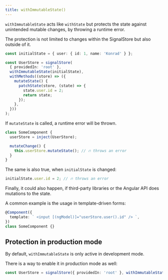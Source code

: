 ```yaml
---
title: withImmutableState()
---
```


`withImmutableState` acts like `withState` but protects
the state against unintended mutable changes, by throwing
a runtime error.

The protection is not limited to changes within the
SignalStore but also outside of it.

```ts
const initialState = { user: { id: 1, name: 'Konrad' } };

const UserStore = signalStore(
  { providedIn: 'root' },
  withImmutableState(initialState),
  withMethods((store) => ({
    mutateState() {
      patchState(store, (state) => {
        state.user.id = 2;
        return state;
      });
    },
  }))
);
```

If `mutateState` is called, a runtime error will be thrown.

```ts
class SomeComponent {
  userStore = inject(UserStore);

  mutateChange() {
    this.userStore.mutateState(); // 🔥 throws an error
  }
}
```

The same is also true, when `initialState` is changed:

```ts
initialState.user.id = 2; // 🔥 throws an error
```

Finally, it could also happen, if third-party libraries or the Angular API does mutations to the state.

A common example is the usage in template-driven forms:

```ts
@Component({
  template: ` <input [(ngModel)]="userStore.user().id" /> `,
})
class SomeComponent {}
```

## Protection in production mode

By default, `withImmutableState` is only active in development mode.

There is a way to enable it in production mode as well:

```ts
const UserStore = signalStore({ providedIn: 'root' }, withImmutableState(initialState, { enableInProduction: true }));
```

